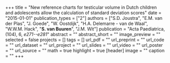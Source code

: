 +++
title = "New reference charts for testicular volume in Dutch children and adolescents allow the calculation of standard deviation scores"
date = "2015-01-01"
publication_types = ["2"]
authors = ["S.D. Joustra", "E.M. van der Plas", "J. Goede", "W. Oostdijk", "H.A. Delemarre - van de Waal", "W.W.M. Hack", "**S. van Buuren**", "J.M. Wit"]
publication = "Acta Paediatrica, (104), 6, _e271--e281_"
abstract = ""
abstract_short = ""
image_preview = ""
selected = false
projects = []
tags = []
url_pdf = ""
url_preprint = ""
url_code = ""
url_dataset = ""
url_project = ""
url_slides = ""
url_video = ""
url_poster = ""
url_source = ""
math = true
highlight = true
[header]
image = ""
caption = ""
+++
